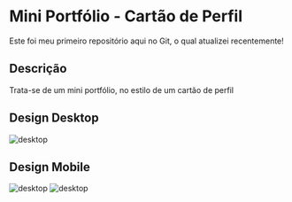 # Mini Portfólio - Cartão de Perfil

Este foi meu primeiro repositório aqui no Git, o qual atualizei recentemente!

## Descrição

Trata-se de um mini portfólio, no estilo de um cartão de perfil

## Design Desktop

<img src="/src/images/design-desktop" alt="desktop">

## Design Mobile

<img src="/src/images/design-mobile-1" alt="desktop">

<img src="/src/images/design-mobile-2" alt="desktop">
